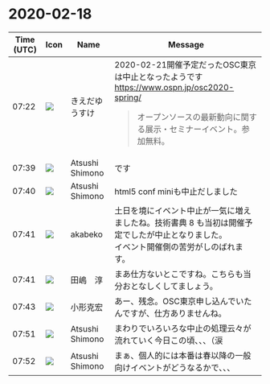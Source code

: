 # 2020-02-18

|Time (UTC)|Icon|Name|Message|
|---|---|---|---|
|07:22|![](https://avatars.slack-edge.com/2019-03-11/571585797168_09840ca518e784c46d3a_72.png)|きえだゆうすけ|2020-02-21開催予定だったOSC東京は中止となったようです<br><https://www.ospn.jp/osc2020-spring/><br><blockquote>オープンソースの最新動向に関する展示・セミナーイベント。参加無料。</blockquote>|
|07:39|![](https://secure.gravatar.com/avatar/3f82b853a23d9a6d1ce612d83f3a3a54.jpg?s=72&d=https%3A%2F%2Fa.slack-edge.com%2Fdf10d%2Fimg%2Favatars%2Fava_0008-72.png)|Atsushi Shimono|です|
|07:40|![](https://secure.gravatar.com/avatar/3f82b853a23d9a6d1ce612d83f3a3a54.jpg?s=72&d=https%3A%2F%2Fa.slack-edge.com%2Fdf10d%2Fimg%2Favatars%2Fava_0008-72.png)|Atsushi Shimono|html5 conf miniも中止だしました|
|07:41|![](https://avatars.slack-edge.com/2019-05-15/638093501942_087e2fbb499f3940fa9f_72.png)|akabeko|土日を境にイベント中止が一気に増えましたね。技術書典 8 も当初は開催予定でしたが中止となりました。<br>イベント開催側の苦労がしのばれます。|
|07:41|![](https://secure.gravatar.com/avatar/698cc14290c3976fdd9f0a23494b87c1.jpg?s=72&d=https%3A%2F%2Fa.slack-edge.com%2Fdf10d%2Fimg%2Favatars%2Fava_0018-72.png)|田嶋　淳|まあ仕方ないとこですね。こちらも当分おとなしくしてましょう。|
|07:43|![](https://avatars.slack-edge.com/2020-01-22/918424979847_0035b70d5fcd5cec902e_72.png)|小形克宏|あー、残念。OSC東京申し込んでいたんですが、仕方ありませんね。|
|07:51|![](https://secure.gravatar.com/avatar/3f82b853a23d9a6d1ce612d83f3a3a54.jpg?s=72&d=https%3A%2F%2Fa.slack-edge.com%2Fdf10d%2Fimg%2Favatars%2Fava_0008-72.png)|Atsushi Shimono|まわりでいろいろな中止の処理云々が流れていく今日この頃、、、（涙|
|07:52|![](https://secure.gravatar.com/avatar/3f82b853a23d9a6d1ce612d83f3a3a54.jpg?s=72&d=https%3A%2F%2Fa.slack-edge.com%2Fdf10d%2Fimg%2Favatars%2Fava_0008-72.png)|Atsushi Shimono|まぁ、個人的には本番は春以降の一般向けイベントがどうなるかで、、、|

